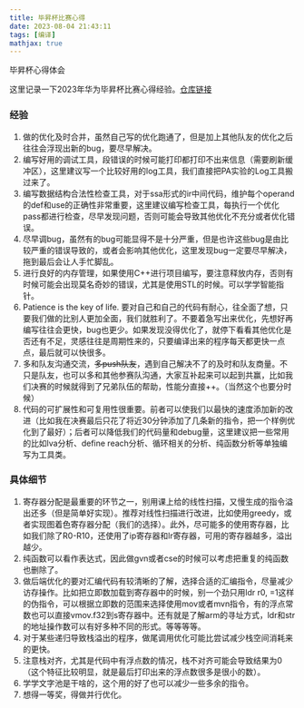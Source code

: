 ```yaml
---
title: 毕昇杯比赛心得
date: 2023-08-04 21:43:11
tags: [编译]
mathjax: true
---
```


毕昇杯心得体会

这里记录一下2023年华为毕昇杯比赛心得经验。[仓库链接](https://github.com/yuwensq/NKUF4_Compiler)

### 经验
1. 做的优化及时合并，虽然自己写的优化跑通了，但是加上其他队友的优化之后往往会浮现出新的bug，要尽早解决。
2. 编写好用的调试工具，段错误的时候可能打印都打印不出来信息（需要刷新缓冲区），这里建议写一个比较好用的log工具，我们直接把PA实验的Log工具搬过来了。
3. 编写数据结构合法性检查工具，对于ssa形式的ir中间代码，维护每个operand的def和use的正确性非常重要，这里建议编写检查工具，每执行一个优化pass都进行检查，尽早发现问题，否则可能会导致其他优化不充分或者优化错误。
4. 尽早调bug，虽然有的bug可能显得不是十分严重，但是也许这些bug是由比较严重的错误导致的，或者会影响其他优化，这里发现bug一定要尽早解决，拖到最后会让人手忙脚乱。
5. 进行良好的内存管理，如果使用C++进行项目编写，要注意释放内存，否则有时候可能会出现莫名奇妙的错误，尤其是使用STL的时候。可以学学智能指针。
6. Patience is the key of life. 要对自己和自己的代码有耐心，往全面了想，只要我们做的比别人更加全面，我们就胜利了。不要着急写出来优化，先想好再编写往往会更快，bug也更少。如果发现没得优化了，就停下看看其他优化是否还有不足，灵感往往是周期性来的，只要编译出来的程序每天都更快一点点，最后就可以快很多。
7. 多和队友沟通交流，~~多push队友~~，遇到自己解决不了的及时和队友商量。不只是队友，也可以多和其他参赛队沟通，大家互补起来可以起到共赢，比如我们决赛的时候就得到了兄弟队伍的帮助，性能分直接++。（当然这个也要分时候）
8. 代码的可扩展性和可复用性很重要。前者可以使我们以最快的速度添加新的改进（比如我在决赛最后只花了将近30分钟添加了几条新的指令，把一个样例优化到了最好）；后者可以降低我们的代码量和debug量，这里建议把一些常用的比如lva分析、define reach分析、循环相关的分析、纯函数分析等单独编写为工具类。

### 具体细节
1. 寄存器分配是最重要的环节之一，别用课上给的线性扫描，又慢生成的指令溢出还多（但是简单好实现）。推荐对线性扫描进行改进，比如使用greedy，或者实现图着色寄存器分配（我们的选择）。此外，尽可能多的使用寄存器，比如我们除了R0-R10，还使用了ip寄存器和lr寄存器，可用的寄存器越多，溢出越少。
2. 纯函数可以看作表达式，因此做gvn或者cse的时候可以考虑把重复的纯函数也删除了。
3. 做后端优化的要对汇编代码有较清晰的了解，选择合适的汇编指令，尽量减少访存操作。比如把立即数加载到寄存器中的时候，别一个劲只用ldr r0, =1这样的伪指令，可以根据立即数的范围来选择使用mov或者mvn指令，有的浮点常数也可以直接vmov.f32到s寄存器中。还有就是了解arm的寻址方式，ldr和str的地址操作数可以有好多种不同的形式。等等等等。
4. 对于某些递归导致栈溢出的程序，做尾调用优化可能比尝试减少栈空间消耗来的更快。
5. 注意栈对齐，尤其是代码中有浮点数的情况，栈不对齐可能会导致结果为0（这个特征比较明显，就是最后打印出来的浮点数很多是很小的数）。
6. 学学文字池是干啥的，这个用的好了也可以减少一些多余的指令。
7. 想得一等奖，得做并行优化。

